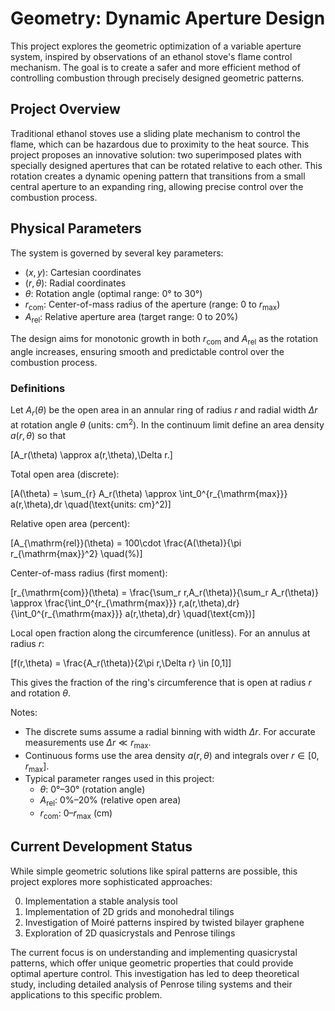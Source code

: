 # Geometry: Dynamic Aperture Design

This project explores the geometric optimization of a variable aperture system, inspired by observations of an ethanol stove's flame control mechanism. The goal is to create a safer and more efficient method of controlling combustion through precisely designed geometric patterns.

## Project Overview

Traditional ethanol stoves use a sliding plate mechanism to control the flame, which can be hazardous due to proximity to the heat source. This project proposes an innovative solution: two superimposed plates with specially designed apertures that can be rotated relative to each other. This rotation creates a dynamic opening pattern that transitions from a small central aperture to an expanding ring, allowing precise control over the combustion process.

## Physical Parameters

The system is governed by several key parameters:

- $(x,y)$: Cartesian coordinates
- $(r, \theta)$: Radial coordinates
- $\theta$: Rotation angle (optimal range: 0° to 30°)
- $r_\mathrm{com}$: Center-of-mass radius of the aperture (range: 0 to $r_\mathrm{max}$)
- $A_\mathrm{rel}$: Relative aperture area (target range: 0 to 20%)

The design aims for monotonic growth in both $r_\mathrm{com}$ and $A_\mathrm{rel}$ as the rotation angle increases, ensuring smooth and predictable control over the combustion process.

### Definitions

Let $A_r(\theta)$ be the open area in an annular ring of radius $r$ and radial width $\Delta r$ at rotation angle $\theta$ (units: cm$^2$). In the continuum limit define an area density $a(r,\theta)$ so that

\[A_r(\theta) \approx a(r,\theta)\,\Delta r.\]

Total open area (discrete):

\[A(\theta) = \sum_{r} A_r(\theta) \approx \int_0^{r_{\mathrm{max}}} a(r,\theta)\,dr \quad(\text{units: cm}^2)\]

Relative open area (percent):

\[A_{\mathrm{rel}}(\theta) = 100\cdot \frac{A(\theta)}{\pi r_{\mathrm{max}}^2} \quad(\%)\]

Center-of-mass radius (first moment):

\[r_{\mathrm{com}}(\theta) = \frac{\sum_r r\,A_r(\theta)}{\sum_r A_r(\theta)} \approx \frac{\int_0^{r_{\mathrm{max}}} r\,a(r,\theta)\,dr}{\int_0^{r_{\mathrm{max}}} a(r,\theta)\,dr} \quad(\text{cm})\]

Local open fraction along the circumference (unitless). For an annulus at radius $r$:

\[f(r,\theta) = \frac{A_r(\theta)}{2\pi r\,\Delta r} \in [0,1]\]

This gives the fraction of the ring's circumference that is open at radius $r$ and rotation $\theta$.

Notes:

- The discrete sums assume a radial binning with width $\Delta r$. For accurate measurements use $\Delta r \ll r_{\mathrm{max}}$.
- Continuous forms use the area density $a(r,\theta)$ and integrals over $r \in [0,r_{\mathrm{max}}]$.
- Typical parameter ranges used in this project:
  - $\theta$: 0°–30° (rotation angle)
  - $A_{\mathrm{rel}}$: 0%–20% (relative open area)
  - $r_{\mathrm{com}}$: 0–$r_{\mathrm{max}}$ (cm)

## Current Development Status

While simple geometric solutions like spiral patterns are possible, this project explores more sophisticated approaches:

0. Implementation a stable analysis tool
1. Implementation of 2D grids and monohedral tilings
2. Investigation of Moiré patterns inspired by twisted bilayer graphene
3. Exploration of 2D quasicrystals and Penrose tilings

The current focus is on understanding and implementing quasicrystal patterns, which offer unique geometric properties that could provide optimal aperture control. This investigation has led to deep theoretical study, including detailed analysis of Penrose tiling systems and their applications to this specific problem.
